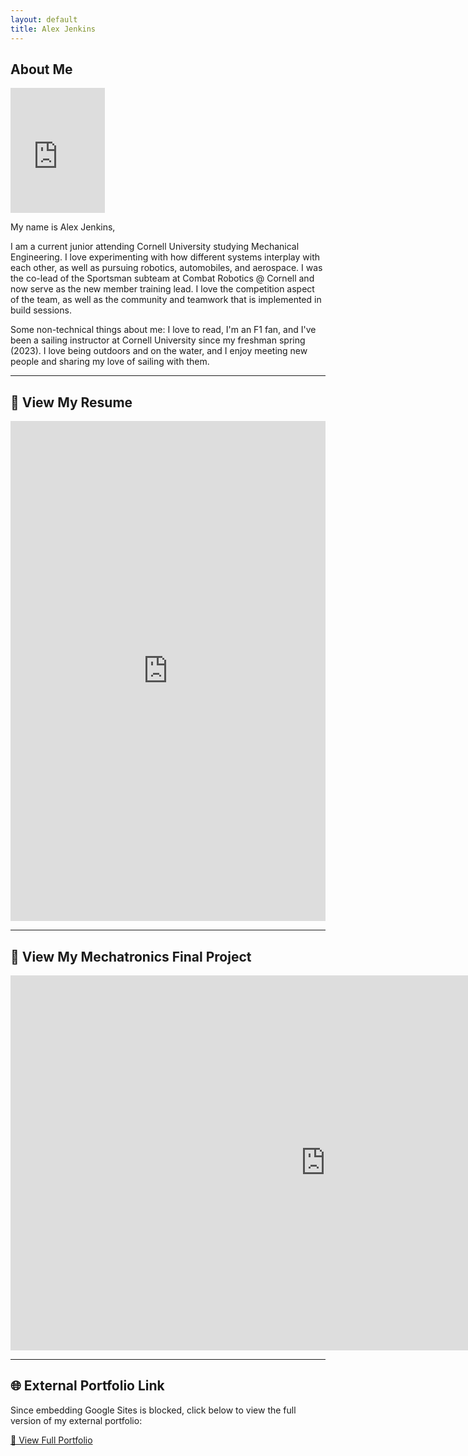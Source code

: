 ```yaml
---
layout: default
title: Alex Jenkins
---
```


## About Me

<iframe src="https://drive.google.com/file/d/1aHTx99DMBE7vandcKv1oCWEwGulrrBrG/preview" width="30%" height="200px" style="border:none;"></iframe>



My name is Alex Jenkins,

I am a current junior attending Cornell University studying Mechanical Engineering. I love experimenting with how different systems interplay with each other, as well as pursuing robotics, automobiles, and aerospace. I was the co-lead of the Sportsman subteam at Combat Robotics @ Cornell and now serve as the new member training lead. I love the competition aspect of the team, as well as the community and teamwork that is implemented in build sessions.

Some non-technical things about me: I love to read, I'm an F1 fan, and I've been a sailing instructor at Cornell University since my freshman spring (2023). I love being outdoors and on the water, and I enjoy meeting new people and sharing my love of sailing with them.

---

## 📄 View My Resume

<iframe src="https://drive.google.com/file/d/17bkGMamfIFcSDadu5ZBGtZHH0vn5d37J/preview" width="100%" height="800px" style="border:none;"></iframe>

---

## 🤖 View My Mechatronics Final Project

<iframe src="https://docs.google.com/document/d/e/2PACX-1vTvw4qg7bMQG_s1bnBtjleSoyaq9mFU_xAzV1zHQZ_92VLrrhuW35Rjgp0P1lbhUxGkSfnDLHuntKn-/pub?embedded=true" width="200%" height="600px" style="border:none;"></iframe>

---

## 🌐 External Portfolio Link

Since embedding Google Sites is blocked, click below to view the full version of my external portfolio:

[🔗 View Full Portfolio](https://sites.google.com/cornell.edu/alex-jenkins-portfolio/home)

